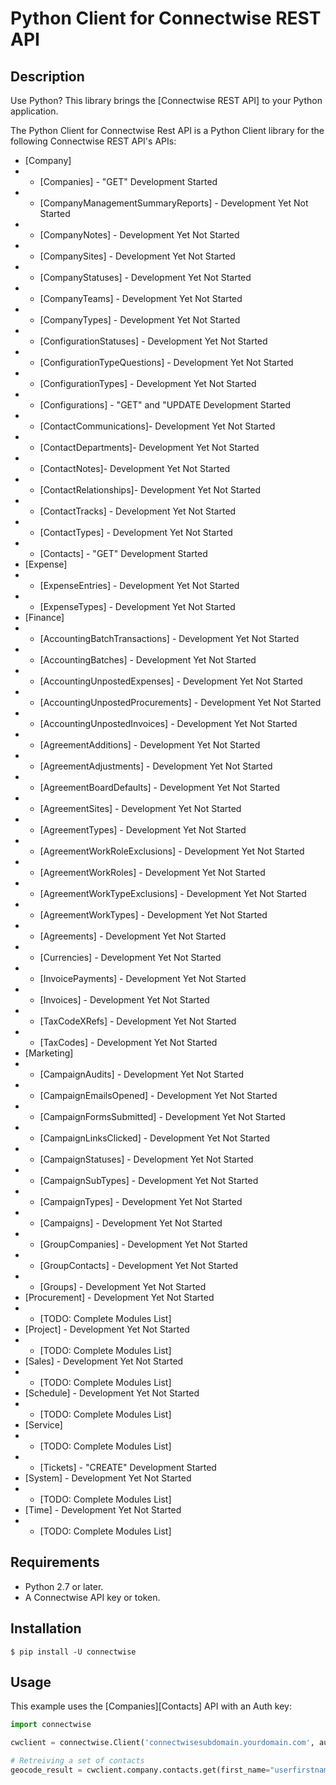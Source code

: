 Python Client for Connectwise REST API
======================================

## Description

Use Python? This library brings the [Connectwise REST API] to your Python application.

The Python Client for Connectwise Rest API is a Python Client library for the following Connectwise REST API's
APIs:

 - [Company]
 - - [Companies]  - "GET" Development Started
 - - [CompanyManagementSummaryReports] - Development Yet Not Started
 - - [CompanyNotes] - Development Yet Not Started
 - - [CompanySites] - Development Yet Not Started
 - - [CompanyStatuses] - Development Yet Not Started
 - - [CompanyTeams] - Development Yet Not Started
 - - [CompanyTypes] - Development Yet Not Started
 - - [ConfigurationStatuses] - Development Yet Not Started
 - - [ConfigurationTypeQuestions] - Development Yet Not Started
 - - [ConfigurationTypes] - Development Yet Not Started
 - - [Configurations] - "GET" and "UPDATE Development Started
 - - [ContactCommunications]- Development Yet Not Started
 - - [ContactDepartments]- Development Yet Not Started
 - - [ContactNotes]- Development Yet Not Started
 - - [ContactRelationships]- Development Yet Not Started
 - - [ContactTracks] - Development Yet Not Started
 - - [ContactTypes] - Development Yet Not Started
 - - [Contacts] - "GET" Development Started
 - [Expense]
 - - [ExpenseEntries] - Development Yet Not Started
 - - [ExpenseTypes] - Development Yet Not Started
 - [Finance]
 - - [AccountingBatchTransactions] - Development Yet Not Started
 - - [AccountingBatches] - Development Yet Not Started
 - - [AccountingUnpostedExpenses] - Development Yet Not Started
 - - [AccountingUnpostedProcurements] - Development Yet Not Started
 - - [AccountingUnpostedInvoices] - Development Yet Not Started
 - - [AgreementAdditions] - Development Yet Not Started
 - - [AgreementAdjustments] - Development Yet Not Started
 - - [AgreementBoardDefaults] - Development Yet Not Started
 - - [AgreementSites] - Development Yet Not Started
 - - [AgreementTypes] - Development Yet Not Started
 - - [AgreementWorkRoleExclusions] - Development Yet Not Started
 - - [AgreementWorkRoles] - Development Yet Not Started
 - - [AgreementWorkTypeExclusions] - Development Yet Not Started
 - - [AgreementWorkTypes] - Development Yet Not Started
 - - [Agreements] - Development Yet Not Started
 - - [Currencies] - Development Yet Not Started
 - - [InvoicePayments] - Development Yet Not Started
 - - [Invoices] - Development Yet Not Started
 - - [TaxCodeXRefs] - Development Yet Not Started
 - - [TaxCodes] - Development Yet Not Started
 - [Marketing]
 - - [CampaignAudits] - Development Yet Not Started
 - - [CampaignEmailsOpened] - Development Yet Not Started
 - - [CampaignFormsSubmitted] - Development Yet Not Started
 - - [CampaignLinksClicked] - Development Yet Not Started
 - - [CampaignStatuses] - Development Yet Not Started
 - - [CampaignSubTypes] - Development Yet Not Started
 - - [CampaignTypes] - Development Yet Not Started
 - - [Campaigns] - Development Yet Not Started
 - - [GroupCompanies] - Development Yet Not Started
 - - [GroupContacts] - Development Yet Not Started
 - - [Groups] - Development Yet Not Started
 - [Procurement] - Development Yet Not Started
 - - [TODO: Complete Modules List]
 - [Project] - Development Yet Not Started
 - - [TODO: Complete Modules List]
 - [Sales] - Development Yet Not Started
 - - [TODO: Complete Modules List]
 - [Schedule] - Development Yet Not Started
 - - [TODO: Complete Modules List]
 - [Service]
 - - [TODO: Complete Modules List]
 - - [Tickets] - "CREATE" Development Started
 - [System] - Development Yet Not Started
 - - [TODO: Complete Modules List]
 - [Time] - Development Yet Not Started
 - - [TODO: Complete Modules List]

## Requirements

 - Python 2.7 or later.
 - A Connectwise API key or token.
 
 ## Installation

    $ pip install -U connectwise
    
## Usage

This example uses the [Companies][Contacts] API with an Auth key:

```python
import connectwise

cwclient = connectwise.Client('connectwisesubdomain.yourdomain.com', auth_token="AAAAAAAAAAAAAAAAAAAAAAAAAAAAAAAAAAAAAAAAAAAAAAAAAA==")

# Retreiving a set of contacts
geocode_result = cwclient.company.contacts.get(first_name="userfirstname", company_identifier="CID")
```